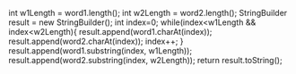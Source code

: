 int w1Length = word1.length();
int w2Length = word2.length();
StringBuilder result = new StringBuilder();
int index=0;
while(index<w1Length && index<w2Length){
result.append(word1.charAt(index));
result.append(word2.charAt(index));
index++;
}
​
result.append(word1.substring(index, w1Length));
result.append(word2.substring(index, w2Length));
return result.toString();
